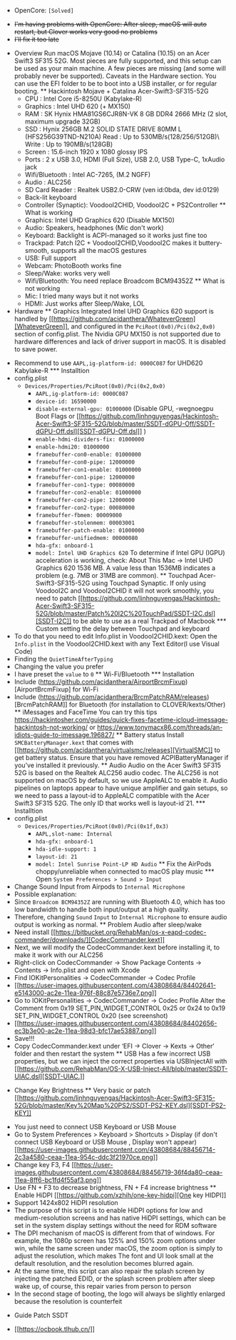 * OpenCore: `[Solved]`
- ~~I'm having problems with OpenCore: After sleep, macOS will auto restart, but Clover works very good no problems~~
- ~~I'll fix it too late~~
* Overview
Run macOS Mojave (10.14) or Catalina (10.15) on an Acer Swift3 SF315 52G.
Most pieces are fully supported, and this setup can be used as your main machine. A few pieces are missing (and some will probably never be supported). Caveats in the Hardware section.
You can use the EFI folder to be to boot into a USB installer, or for regular booting.
** Hackintosh Mojave + Catalina Acer-Swift3-SF315-52G
  - CPU : Intel Core i5-8250U (Kabylake-R)
  - Graphics : Intel UHD 620 (+ MX150)
  - RAM : SK Hynix HMA81GS6CJR8N-VK 8 GB DDR4 2666 MHz (2 slot, maximum upgrade 32GB)
  - SSD : Hynix 256GB M.2 SOLID STATE DRIVE 80MM L (HFS256G39TND-N210A) Read : Up to 530MB/s(128/256/512GB)\ Write : Up to 190MB/s(128GB)
  - Screen : 15.6-inch 1920 x 1080 glossy IPS
  - Ports : 2 x USB 3.0, HDMI (Full Size), USB 2.0, USB Type-C, 1xAudio jack
  - Wifi/Bluetooth : Intel AC-7265, (M.2 NGFF)
  - Audio : ALC256
  - SD Card Reader : Realtek USB2.0-CRW (ven id:0bda, dev id:0129)
  - Back-lit keyboard
  - Controller (Synaptic): VoodooI2CHID, VoodooI2C + PS2Controller
** What is working
  - Graphics: Intel UHD Graphics 620 (Disable MX150)
  - Audio: Speakers, headphones (Mic don't work)
  - Keyboard: Backlight is ACPI-managed so it works just fine too
  - Trackpad: Patch I2C + VoodooI2CHID,VoodooI2C makes it buttery-smooth, supports all the macOS gestures
  - USB: Full support
  - Webcam: PhotoBooth works fine
  - Sleep/Wake: works very well
  - Wifi/Bluetooth: You need replace Broadcom BCM94352Z
** What is not working
  - Mic: I tried many ways but it not works
  - HDMI: Just works after Sleep/Wake, LOL
* Hardware
** Graphics
Integrated Intel UHD Graphics 620 support is handled by [[https://github.com/acidanthera/WhateverGreen][WhateverGreen]], and configured in the
`PciRoot(0x0)/Pci(0x2,0x0)` section of config.plist. The Nvidia GPU MX150 is not supported due to hardware differences and lack of driver support in macOS. It is disabled to save power.
- Recommend to use `AAPL,ig-platform-id: 0000C087` for UHD620 Kabylake-R
*** Installtion 
- config.plist
  - `Devices/Properties/PciRoot(0x0)/Pci(0x2,0x0)`
    - `AAPL,ig-platform-id: 0000C087`
    - `device-id: 16590000`
    - `disable-external-gpu: 01000000` (Disable GPU, -wegnoegpu Boot Flags or [[https://github.com/linhnguyengas/Hackintosh-Acer-Swift3-SF315-52G/blob/master/SSDT-dGPU-Off/SSDT-dGPU-Off.dsl][SSDT-dGPU-Off.dsl]] )
    - `enable-hdmi-dividers-fix: 01000000`
    - `enable-hdmi20: 01000000`
    - `framebuffer-con0-enable: 01000000`
    - `framebuffer-con0-pipe: 12000000`
    - `framebuffer-con1-enable: 01000000`
    - `framebuffer-con1-pipe: 12000000`
    - `framebuffer-con1-type: 00080000`
    - `framebuffer-con2-enable: 01000000`
    - `framebuffer-con2-pipe: 12000000`
    - `framebuffer-con2-type: 00080000`
    - `framebuffer-fbmem: 00009000`
    - `framebuffer-stolenmem: 00003001`
    - `framebuffer-patch-enable: 01000000`
    - `framebuffer-unifiedmem: 00000080`
    - `hda-gfx: onboard-1`
    - `model: Intel UHD Graphics 620`
To determine if Intel GPU (IGPU) acceleration is working, check: About This Mac -> Intel UHD Graphics 620
1536 MB. A value less than 1536MB indicates a problem (e.g. 7MB or 31MB are common).
** Touchpad
Acer-Swift3-SF315-52G using Touchpad Synaptic. If only using VoodooI2C and VoodooI2CHID it will not work smoothly, you need to patch [[https://github.com/linhnguyengas/Hackintosh-Acer-Swift3-SF315-52G/blob/master/Patch%20I2C%20TouchPad/SSDT-I2C.dsl][SSDT-I2C]] to be able to use as a real Trackpad of Macbook 
*** Custom setting the delay between Touchpad and keyboard
- To do that you need to edit Info.plist in VoodooI2CHID.kext: Open the `Info.plist` in the VoodooI2CHID.kext with any Text Editor(I use Visual Code)
- Finding the `QuietTimeAfterTyping`
- Changing the value you prefer
- I have preset the `value` to `0`
** Wi-Fi/Bluetooth
*** Installation
- Include (https://github.com/acidanthera/AirportBrcmFixup)[AirportBrcmFixup] for Wi-Fi
- Include (https://github.com/acidanthera/BrcmPatchRAM/releases)[BrcmPatchRAM]] for Bluetooth (for installation to CLOVER/kexts/Other)
** iMessages and FaceTime
You can try this tips https://hackintosher.com/guides/quick-fixes-facetime-icloud-imessage-hackintosh-not-working/ or https://www.tonymacx86.com/threads/an-idiots-guide-to-imessage.196827/
** Battery status
Install `SMCBatteryManager.kext` that comes with [[https://github.com/acidanthera/virtualsmc/releases][VirtualSMC]] to get battery status. Ensure that you have removed ACPIBatteryManager if you’ve installed it previously.
** Audio 
Audio on the Acer Swift3 SF315 52G is based on the Realtek ALC256 audio codec. The ALC256 is not supported on macOS by default, so we use AppleALC to enable it. Audio pipelines on laptops appear to have unique amplifier and gain setups, so we need to pass a layout-id to AppleALC compatible with the Acer Swift3 SF315 52G. The only ID that works well is layout-id`21.
*** Installtion 
- config.plist
  - `Devices/Properties/PciRoot(0x0)/Pci(0x1f,0x3)`
    - `AAPL,slot-name: Internal`
    - `hda-gfx: onboard-1`
    - `hda-idle-support: 1`
    - `layout-id: 21`
    - `model: Intel Sunrise Point-LP HD Audio`
** Fix the AirPods choppy/unreliable when connected to macOS play music
*** Open `System Preferences > Sound > Input`
- Change Sound Input from Airpods to `Internal Microphone`
- Possible explanation:
- Since `Broadcom BCM94352Z` are running with Bluetooth 4.0, which has too low bandwidth to handle both input/output at a high quality.
- Therefore, changing `Sound` `Input` to `Internal Microphone` to ensure audio output is working as normal.
** Problem Audio after sleep/wake
- Need install [[https://bitbucket.org/RehabMan/os-x-eapd-codec-commander/downloads/][CodecCommander.kext]]
- Next, we will modify the CodecCommander.kext before installing it, to make it work with our ALC256
- Right-click on CodecCommander -> Show Package Contents -> Contents -> Info.plist and open with Xcode
- Find IOKitPersonalities -> CodecCommander -> Codec Profile 
- [[https://user-images.githubusercontent.com/43808684/84402641-e5143000-ac2e-11ea-976f-88c87e5736e7.png]]
- Go to IOKitPersonalities -> CodecCommander -> Codec Profile Alter the Comment from 0x19 SET_PIN_WIDGET_CONTROL 0x25 or 0x24 to 0x19 SET_PIN_WIDGET_CONTROL 0x20 (see screenshot)
- [[https://user-images.githubusercontent.com/43808684/84402656-ec3b3e00-ac2e-11ea-98d3-bfc17ae53887.png]]
- Save!!!
- Copy CodecCommander.kext under ‘EFI -> Clover -> Kexts -> Other‘ folder and then restart the system
** USB
Has a few incorrect USB properties, but we can inject the correct properties via USBInjectAll with [[https://github.com/RehabMan/OS-X-USB-Inject-All/blob/master/SSDT-UIAC.dsl][SSDT-UIAC.]]
* Change Key Brightness
** Very basic or patch [[https://github.com/linhnguyengas/Hackintosh-Acer-Swift3-SF315-52G/blob/master/Key%20Map%20PS2/SSDT-PS2-KEY.dsl][SSDT-PS2-KEY]]
- You just need to connect USB Keyboard or USB Mouse
- Go to System Preferences > Keyboard > Shortcuts > Display (if don't connect USB Keyboard or USB Mouse , Display won't appear)
[[https://user-images.githubusercontent.com/43808684/88456714-2c3a4580-ceaa-11ea-954c-ddc3f21970ce.png]]
- Change key F3, F4
[[https://user-images.githubusercontent.com/43808684/88456719-36f4da80-ceaa-11ea-8ff6-bc1fd4f55af3.png]]
- Use FN + F3 to decrease brightness, FN + F4 increase brightness
** Enable HiDPI
[[https://github.com/xzhih/one-key-hidpi][One key HIDPI]]
- Support 1424x802 HiDPI resolution
- The purpose of this script is to enable HiDPI options for low and medium-resolution screens and has native HiDPI settings, which can be set in the system display settings without the need for RDM software
- The DPI mechanism of macOS is different from that of windows. For example, the 1080p screen has 125% and 150% zoom options under win, while the same screen under macOS, the zoom option is simply to adjust the resolution, which makes The font and UI look small at the default resolution, and the resolution becomes blurred again.
- At the same time, this script can also repair the splash screen by injecting the patched EDID, or the splash screen problem after sleep wake up, of course, this repair varies from person to person
- In the second stage of booting, the logo will always be slightly enlarged because the resolution is counterfeit
* Guide Patch SSDT
- [[https://ocbook.tlhub.cn/]]

